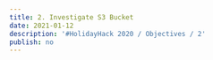 ```yaml
---
title: 2. Investigate S3 Bucket
date: 2021-01-12
description: '#HolidayHack 2020 / Objectives / 2'
publish: no
---
```



